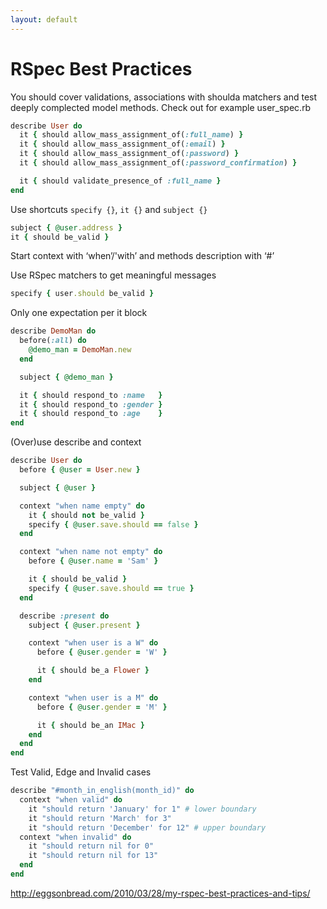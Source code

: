 ```yaml
---
layout: default
---
```


# RSpec Best Practices

You should cover validations, associations with shoulda matchers and test deeply
complected model methods.
Check out for example user_spec.rb

```ruby
describe User do
  it { should allow_mass_assignment_of(:full_name) }
  it { should allow_mass_assignment_of(:email) }
  it { should allow_mass_assignment_of(:password) }
  it { should allow_mass_assignment_of(:password_confirmation) }

  it { should validate_presence_of :full_name }
end
```

Use shortcuts `specify {}`, `it {}` and `subject {}`

```ruby
subject { @user.address }
it { should be_valid }
```

Start context with ‘when’/'with’ and methods description with ‘#’

Use RSpec matchers to get meaningful messages

```ruby
specify { user.should be_valid }
```

Only one expectation per it block

```ruby
describe DemoMan do
  before(:all) do
    @demo_man = DemoMan.new
  end

  subject { @demo_man }

  it { should respond_to :name   }
  it { should respond_to :gender }
  it { should respond_to :age    }
end
```

(Over)use describe and context

```ruby
describe User do
  before { @user = User.new }

  subject { @user }

  context "when name empty" do
    it { should not be_valid }
    specify { @user.save.should == false }
  end

  context "when name not empty" do
    before { @user.name = 'Sam' }

    it { should be_valid }
    specify { @user.save.should == true }
  end

  describe :present do
    subject { @user.present }

    context "when user is a W" do
      before { @user.gender = 'W' }

      it { should be_a Flower }
    end

    context "when user is a M" do
      before { @user.gender = 'M' }

      it { should be_an IMac }
    end
  end
end
```

Test Valid, Edge and Invalid cases

```ruby
describe "#month_in_english(month_id)" do
  context "when valid" do
    it "should return 'January' for 1" # lower boundary
    it "should return 'March' for 3"
    it "should return 'December' for 12" # upper boundary
  context "when invalid" do
    it "should return nil for 0"
    it "should return nil for 13"
  end
end
```

http://eggsonbread.com/2010/03/28/my-rspec-best-practices-and-tips/
